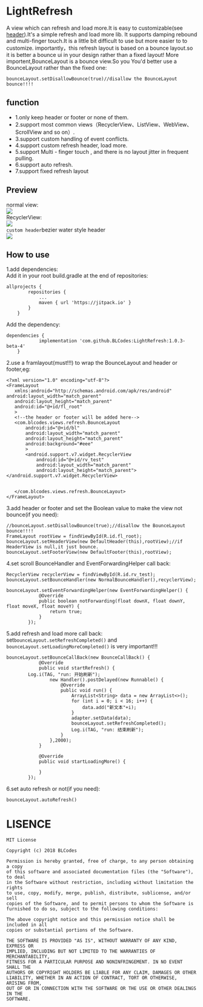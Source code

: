 # LightRefresh
A view which can refresh and load more.It is easy to customizable(see [header](https://github.com/BLCodes/LightRefresh/tree/master/header)).It's a simple refresh and load more lib.
It supports damping rebound and multi-finger touch.It is a little bit difficult to use but more easier to to customize.
importantly，this refresh layout is based on a bounce layout.so it is better a bounce ui in your design rather than a fixed layout!
More importent,BounceLayout is a bounce view.So you You'd better use a BounceLayout rather than the fixed one:
```
bounceLayout.setDisallowBounce(true)//disallow the BounceLayout bounce!!!!
```
## function
* 1.only keep header or footer or none of them.
* 2.support most common views（RecyclerView、ListView、WebView、ScrollView and so on）.
* 3.support custom handling of event conflicts.
* 4.support custom refresh header, load more.
* 5.support Multi - finger touch , and there is no layout jitter in frequent pulling.
* 6.support auto refresh.
* 7.support fixed refresh layout
## Preview
normal view:<br/>
![](https://github.com/BLCodes/LightRefresh/blob/master/gif/view.gif)<br/>
RecyclerView:<br/>
![](https://github.com/BLCodes/LightRefresh/blob/master/gif/list.gif)<br/>
`custom header`bezier water style header<br/>
![](https://github.com/BLCodes/LightRefresh/blob/master/gif/water.gif)
## How to use
1.add dependencies:<br/>
Add it in your root build.gradle at the end of repositories:
```
allprojects {
		repositories {
			...
			maven { url 'https://jitpack.io' }
		}
	}   
```
Add the dependency:
```
dependencies {
	        implementation 'com.github.BLCodes:LightRefresh:1.0.3-beta-4'
	}
```
2.use a framlayout(must!!!) to wrap the BounceLayout and header or footer,eg:
    
 ```
<?xml version="1.0" encoding="utf-8"?>
<FrameLayout
    xmlns:android="http://schemas.android.com/apk/res/android" android:layout_width="match_parent"
    android:layout_height="match_parent"
    android:id="@+id/fl_root"
    >
    <!--the header or footer will be added here-->
    <com.blcodes.views.refresh.BounceLayout
        android:id="@+id/bl"
        android:layout_width="match_parent"
        android:layout_height="match_parent"
        android:background="#eee"
        >
        <android.support.v7.widget.RecyclerView
            android:id="@+id/rv_test"
            android:layout_width="match_parent"
            android:layout_height="match_parent"></android.support.v7.widget.RecyclerView>


    </com.blcodes.views.refresh.BounceLayout>
</FrameLayout> 
```
3.add header or footer and set the Boolean value to make the view not bounce(if you need):
```
//bounceLayout.setDisallowBounce(true);//disallow the BounceLayout bounce!!!!
FrameLayout rootView = findViewById(R.id.fl_root);
bounceLayout.setHeaderView(new DefaultHeader(this),rootView);//if HeaderView is null,it just bounce.
bounceLayout.setFooterView(new DefaultFooter(this),rootView);
```
4.set scroll BounceHandler and EventForwardingHelper call back:
```
RecyclerView recyclerView = findViewById(R.id.rv_test);
bounceLayout.setBounceHandler(new NormalBounceHandler(),recyclerView);

bounceLayout.setEventForwardingHelper(new EventForwardingHelper() {
            @Override
            public boolean notForwarding(float downX, float downY, float moveX, float moveY) {
                return true;
            }
        });
```
5.add refresh and load more call back: set`bounceLayout.setRefreshCompleted()` and `bounceLayout.setLoadingMoreCompleted()` is very important!!!
```
bounceLayout.setBounceCallBack(new BounceCallBack() {
            @Override
            public void startRefresh() {
		Log.i(TAG, "run: 开始刷新");
                new Handler().postDelayed(new Runnable() {
                    @Override
                    public void run() {
                        ArrayList<String> data = new ArrayList<>();
                        for (int i = 0; i < 16; i++) {
                            data.add("新文本"+i);
                        }
                        adapter.setData(data);
                        bounceLayout.setRefreshCompleted();
                        Log.i(TAG, "run: 结束刷新");
                    }
                },2000);
            }

            @Override
            public void startLoadingMore() {

            }
        });
```
6.set auto refresh or not(if you need):
```
bounceLayout.autoRefresh()
```
# LISENCE
```
MIT License

Copyright (c) 2018 BLCodes

Permission is hereby granted, free of charge, to any person obtaining a copy
of this software and associated documentation files (the "Software"), to deal
in the Software without restriction, including without limitation the rights
to use, copy, modify, merge, publish, distribute, sublicense, and/or sell
copies of the Software, and to permit persons to whom the Software is
furnished to do so, subject to the following conditions:

The above copyright notice and this permission notice shall be included in all
copies or substantial portions of the Software.

THE SOFTWARE IS PROVIDED "AS IS", WITHOUT WARRANTY OF ANY KIND, EXPRESS OR
IMPLIED, INCLUDING BUT NOT LIMITED TO THE WARRANTIES OF MERCHANTABILITY,
FITNESS FOR A PARTICULAR PURPOSE AND NONINFRINGEMENT. IN NO EVENT SHALL THE
AUTHORS OR COPYRIGHT HOLDERS BE LIABLE FOR ANY CLAIM, DAMAGES OR OTHER
LIABILITY, WHETHER IN AN ACTION OF CONTRACT, TORT OR OTHERWISE, ARISING FROM,
OUT OF OR IN CONNECTION WITH THE SOFTWARE OR THE USE OR OTHER DEALINGS IN THE
SOFTWARE.
```
